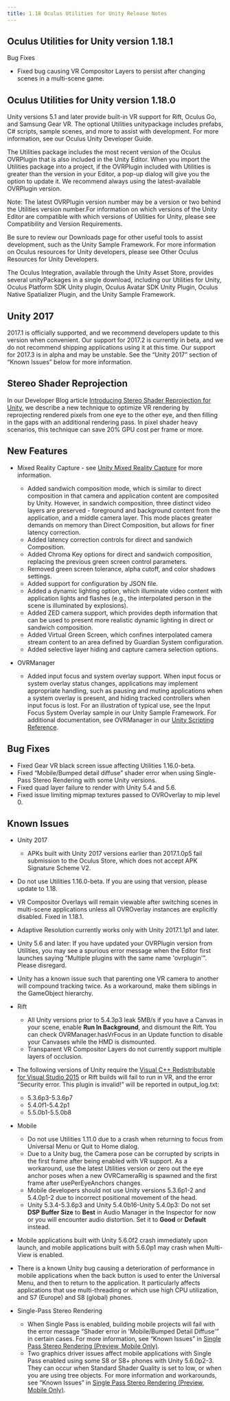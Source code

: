 ```yaml
---
title: 1.18 Oculus Utilities for Unity Release Notes
---
```

## Oculus Utilities for Unity version 1.18.1

Bug Fixes

* Fixed bug causing VR Compositor Layers to persist after changing scenes in a multi-scene game.
## Oculus Utilities for Unity version 1.18.0

Unity versions 5.1 and later provide built-in VR support for Rift, Oculus Go, and Samsung Gear VR. The optional Utilities unitypackage includes prefabs, C# scripts, sample scenes, and more to assist with development. For more information, see our Oculus Unity Developer Guide.

The Utilities package includes the most recent version of the Oculus OVRPlugin that is also included in the Unity Editor. When you import the Utilities package into a project, if the OVRPlugin included with Utilities is greater than the version in your Editor, a pop-up dialog will give you the option to update it. We recommend always using the latest-available OVRPlugin version.

Note: The latest OVRPlugin version number may be a version or two behind the Utilities version number.For information on which versions of the Unity Editor are compatible with which versions of Utilities for Unity, please see Compatibility and Version Requirements.

Be sure to review our Downloads page for other useful tools to assist development, such as the Unity Sample Framework. For more information on Oculus resources for Unity developers, please see Other Oculus Resources for Unity Developers.

The Oculus Integration, available through the Unity Asset Store, provides several unityPackages in a single download, including our Utilities for Unity, Oculus Platform SDK Unity plugin, Oculus Avatar SDK Unity Plugin, Oculus Native Spatializer Plugin, and the Unity Sample Framework.

## Unity 2017

2017.1 is officially supported, and we recommend developers update to this version when convenient. Our support for 2017.2 is currently in beta, and we do not recommend shipping applications using it at this time. Our support for 2017.3 is in alpha and may be unstable. See the “Unity 2017” section of “Known Issues” below for more information.

## Stereo Shader Reprojection

In our Developer Blog article [Introducing Stereo Shader Reprojection for Unity](/blog/introducing-stereo-shading-reprojection-for-unity/), we describe a new technique to optimize VR rendering by reprojecting rendered pixels from one eye to the other eye, and then filling in the gaps with an additional rendering pass. In pixel shader heavy scenarios, this technique can save 20% GPU cost per frame or more.

## New Features

* Mixed Reality Capture - see [Unity Mixed Reality Capture](/documentation/unity/latest/concepts/unity-mrc/ "This guide describes how to add and configure mixed reality capture support for your Unity application. Mixed reality capture is supported for Rift applications only.") for more information.
	+ Added sandwich composition mode, which is similar to direct composition in that camera and application content are composited by Unity. However, in sandwich composition, three distinct video layers are preserved - foreground and background content from the application, and a middle camera layer. This mode places greater demands on memory than Direct Composition, but allows for finer latency correction.
	+ Added latency correction controls for direct and sandwich Composition.
	+ Added Chroma Key options for direct and sandwich composition, replacing the previous green screen control parameters.
	+ Removed green screen tolerance, alpha cutoff, and color shadows settings.
	+ Added support for configuration by JSON file.
	+ Added a dynamic lighting option, which illuminate video content with application lights and flashes (e.g., the interpolated person in the scene is illuminated by explosions).
	+ Added ZED camera support, which provides depth information that can be used to present more realistic dynamic lighting in direct or sandwich composition.
	+ Added Virtual Green Screen, which confines interpolated camera stream content to an area defined by Guardian System configuration.
	+ Added selective layer hiding and capture camera selection options.
	
* OVRManager
	+ Added input focus and system overlay support. When input focus or system overlay status changes, applications may implement appropriate handling, such as pausing and muting applications when a system overlay is present, and hiding tracked controllers when input focus is lost. For an illustration of typical use, see the Input Focus System Overlay sample in our Unity Sample Framework. For additional documentation, see OVRManager in our [Unity Scripting Reference](/documentation/unity/latest/concepts/unity-reference-scripting/ "The Unity Scripting Reference contains detailed information about the data structures and files included with the Utilities and Legacy Integration packages.").
	
## Bug Fixes

* Fixed Gear VR black screen issue affecting Utilities 1.16.0-beta.
* Fixed “Mobile/Bumped detail diffuse” shader error when using Single-Pass Stereo Rendering with some Unity versions.
* Fixed quad layer failure to render with Unity 5.4 and 5.6.
* Fixed issue limiting mipmap textures passed to OVROverlay to mip level 0.
## Known Issues

* Unity 2017
	+ APKs built with Unity 2017 versions earlier than 2017.1.0p5 fail submission to the Oculus Store, which does not accept APK Signature Scheme V2.
	
* Do not use Utilities 1.16.0-beta. If you are using that version, please update to 1.18.
* VR Compositor Overlays will remain viewable after switching scenes in multi-scene applications unless all OVROverlay instances are explicitly disabled. Fixed in 1.18.1.
* Adaptive Resolution currently works only with Unity 2017.1.1p1 and later.
* Unity 5.6 and later: If you have updated your OVRPlugin version from Utilities, you may see a spurious error message when the Editor first launches saying “Multiple plugins with the same name 'ovrplugin'”. Please disregard.
* Unity has a known issue such that parenting one VR camera to another will compound tracking twice. As a workaround, make them siblings in the GameObject hierarchy.
* Rift
	+ All Unity versions prior to 5.4.3p3 leak 5MB/s if you have a Canvas in your scene, enable **Run In Background**, and dismount the Rift. You can check OVRManager.hasVrFocus in an Update function to disable your Canvases while the HMD is dismounted.
	+ Transparent VR Compositor Layers do not currently support multiple layers of occlusion.
	
* The following versions of Unity require the [Visual C++ Redistributable for Visual Studio 2015](https://www.microsoft.com/en-us/download/details.aspx?id=48145) or Rift builds will fail to run in VR, and the error “Security error. This plugin is invalid!” will be reported in output\_log.txt:
	+ 5.3.6p3-5.3.6p7
	+ 5.4.0f1-5.4.2p1
	+ 5.5.0b1-5.5.0b8
	
* Mobile
	+ Do not use Utilities 1.11.0 due to a crash when returning to focus from Universal Menu or Quit to Home dialog. 
	+ Due to a Unity bug, the Camera pose can be corrupted by scripts in the first frame after being enabled with VR support. As a workaround, use the latest Utilities version or zero out the eye anchor poses when a new OVRCameraRig is spawned and the first frame after usePerEyeAnchors changes.
	+ Mobile developers should not use Unity versions 5.3.6p1-2 and 5.4.0p1-2 due to incorrect positional movement of the head.
	+ Unity 5.3.4-5.3.6p3 and Unity 5.4.0b16-Unity 5.4.0p3: Do not set **DSP Buffer Size** to **Best** in Audio Manager in the Inspector for now or you will encounter audio distortion. Set it to **Good** or **Default** instead.
	
* Mobile applications built with Unity 5.6.0f2 crash immediately upon launch, and mobile applications built with 5.6.0p1 may crash when Multi-View is enabled.
* There is a known Unity bug causing a deterioration of performance in mobile applications when the back button is used to enter the Universal Menu, and then to return to the application. It particularly affects applications that use multi-threading or which use high CPU utilization, and S7 (Europe) and S8 (global) phones. 
* Single-Pass Stereo Rendering
	+ When Single Pass is enabled, building mobile projects will fail with the error message “Shader error in 'Mobile/Bumped Detail Diffuse'” in certain cases. For more information, see “Known Issues” in [Single Pass Stereo Rendering (Preview, Mobile Only)](/documentation/unity/latest/concepts/unity-single-pass/ "Single Pass stereo rendering is a preview rendering feature for Oculus Go and Gear VR available in Unity 5.6. If your application is CPU-bound or draw call bound, we strongly recommend using Single Pass rendering to improve performance.").
	+ Two graphics driver issues affect mobile applications with Single Pass enabled using some S8 or S8+ phones with Unity 5.6.0p2-3. They can occur when Standard Shader Quality is set to low, or when you are using tree objects. For more information and workarounds, see “Known Issues” in [Single Pass Stereo Rendering (Preview, Mobile Only)](/documentation/unity/latest/concepts/unity-single-pass/ "Single Pass stereo rendering is a preview rendering feature for Oculus Go and Gear VR available in Unity 5.6. If your application is CPU-bound or draw call bound, we strongly recommend using Single Pass rendering to improve performance.").
	
